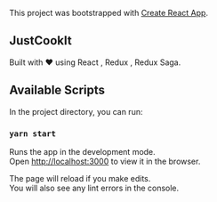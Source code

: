 This project was bootstrapped with [Create React App](https://github.com/facebook/create-react-app).

## JustCookIt

Built with ❤ using React , Redux , Redux Saga.

## Available Scripts

In the project directory, you can run:

### `yarn start`

Runs the app in the development mode.<br />
Open [http://localhost:3000](http://localhost:3000) to view it in the browser.

The page will reload if you make edits.<br />
You will also see any lint errors in the console.

